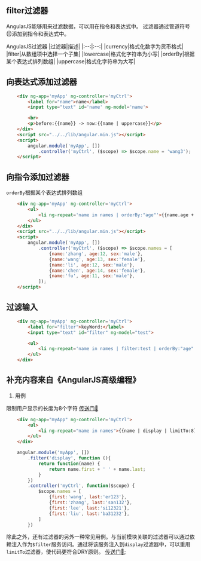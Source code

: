 ## filter过滤器
AngularJS能够用来过滤数据，可以用在指令和表达式中。
过滤器通过管道符号(|)添加到指令和表达式中。

AngularJS过滤器
|过滤器|描述|
|:--:|:--:|
|currency|格式化数字为货币格式|
|filter|从数组项中选择一个子集|
|lowercase|格式化字符串为小写|
|orderBy|根据某个表达式排列数组|
|uppercase|格式化字符串为大写|

## 向表达式添加过滤器
```html
    <div ng-app='myApp' ng-controller='myCtrl'>
        <label for="name">name</label>
        <input type="text" id='name' ng-model='name'>

        <br>
        <p>before:{{name}} -> now:{{name | uppercase}}</p>
    </div>
    <script src="../../lib/angular.min.js"></script>
    <script>
        angular.module('myApp', [])
            .controller('myCtrl', ($scope) => $scope.name = 'wang3');
    </script>
```

## 向指令添加过滤器
`orderBy`根据某个表达式排列数组
```html
    <div ng-app='myApp' ng-controller='myCtrl'>
        <ul>
            <li ng-repeat='name in names | orderBy:"age"'>{{name.age + ' ' + name.name + ' ' + name.sex}}</li>
        </ul>
    </div>
    <script src="../../lib/angular.min.js"></script>
    <script>
        angular.module('myApp', [])
            .controller('myCtrl', ($scope) => $scope.names = [
                {name:'zhang', age:12, sex:'male'},
                {name:'wang', age:13, sex:'female'},
                {name:'li', age:12, sex:'male'},
                {name:'chen', age:14, sex:'female'},
                {name:'fu', age:11, sex:'male'},
            ]);
    </script>
```

## 过滤输入
```html
    <div ng-app='myApp' ng-controller='myCtrl'>
        <label for="filter">keyWord:</label>
        <input type="text" id="filter" ng-model="test">

        <ul>
            <li ng-repeat='name in names | filter:test | orderBy:"age"'>{{name.age + ' ' + name.name + ' ' + name.sex}}</li>
        </ul>
    </div>
```

## 补充内容来自《AngularJS高级编程》
1. 用例

限制用户显示的长度为8个字符
[传送门🚪](../src/html/$filter.html)
```html
    <div ng-app="myApp" ng-controller='myCtrl'>
        <ul>
            <li ng-repeat="name in names">{{name | display | limitTo:8}}</li>
        </ul>
    </div>
```

```js
    angular.module('myApp', [])
        .filter('display', function (){
            return function(name) {
                return name.first + ' ' + name.last;
            }
        })
        .controller('myCtrl', function($scope) {
            $scope.names = [
                {first:'wang', last:'er123'},
                {first:'zhang', last:'san132'},
                {first:'lee', last:'si12321'},
                {first:'liu', last:'ba31232'},
            ]
        })
```

除此之外，还有过滤器的另外一种常见用例。与当前模块关联的过滤器可以通过依赖注入作为`$filter`服务访问。通过将该服务注入到`display`过滤器中，可以重用`limitTo`过滤器，使代码更符合DRY原则。
[传送门🚪](../src/html/$filter2.html);